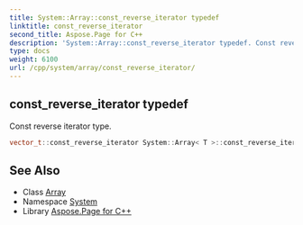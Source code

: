 ```yaml
---
title: System::Array::const_reverse_iterator typedef
linktitle: const_reverse_iterator
second_title: Aspose.Page for C++
description: 'System::Array::const_reverse_iterator typedef. Const reverse iterator type in C++.'
type: docs
weight: 6100
url: /cpp/system/array/const_reverse_iterator/
---
```

## const_reverse_iterator typedef


Const reverse iterator type.

```cpp
vector_t::const_reverse_iterator System::Array< T >::const_reverse_iterator
```

## See Also

* Class [Array](../)
* Namespace [System](../../)
* Library [Aspose.Page for C++](../../../)

